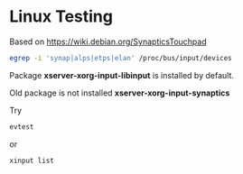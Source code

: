 # Linux Testing

Based on https://wiki.debian.org/SynapticsTouchpad

```sh
egrep -i 'synap|alps|etps|elan' /proc/bus/input/devices
```

Package **xserver-xorg-input-libinput** is installed by default.

Old package is not installed **xserver-xorg-input-synaptics**

Try

```sh
evtest
```

or

```sh
xinput list
```


